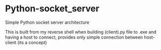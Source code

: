 # Python-socket_server
Simple Python socket server architecture 

This is built from my reverse shell when building (client).py file to .exe and having a host to connect, provides only simple
connection between host-client (its a concept)
